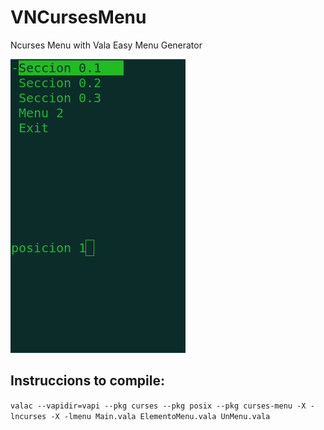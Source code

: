# VNCursesMenu
Ncurses Menu with Vala Easy Menu Generator 

![ScreenShot](/img/menu.gif)

## Instruccions to compile:
```valac --vapidir=vapi --pkg curses --pkg posix --pkg curses-menu -X -lncurses -X -lmenu Main.vala ElementoMenu.vala UnMenu.vala ```

